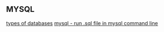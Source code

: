 ## MYSQL

[types of databases](https://www.tutorialcup.com/dbms/relational-calculus.htm)
[mysql - run .sql file in mysql command line](https://stackoverflow.com/questions/17666249/how-to-import-an-sql-file-using-the-command-line-in-mysql)
